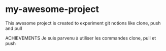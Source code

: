 # my-awesome-project
This awesome project is created to experiment git notions like clone, push and pull

ACHIEVEMENTS
Je suis parvenu à utiliser les commandes clone, pull et push
